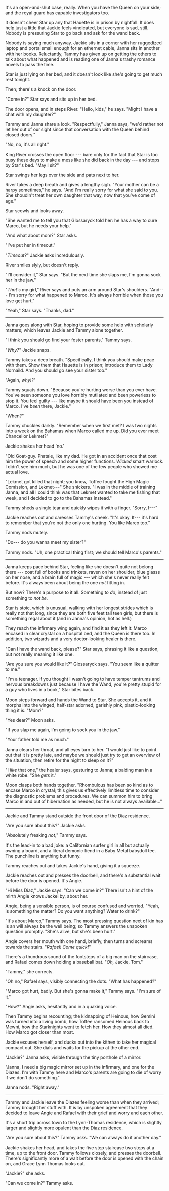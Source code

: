 It's an open-and-shut case, really. When you have the Queen on your
side; and the royal guard has capable investigators too.

It doesn't cheer Star up any that Hauette is in prison by nightfall. It
does help just a little that Jackie feels vindicated, but everyone is sad,
still. Nobody is pressuring Star to go back and ask for the wand back.

Nobody is saying much anyway. Jackie sits in a corner with her ruggedized
laptop and portal small enough for an ethernet cable, Janna sits in another
with her books. Reluctantly, Tammy has given up on getting the others to
talk about what happened and is reading one of Janna's trashy romance novels
to pass the time.

Star is just lying on her bed, and it doesn't look like she's going to get much
rest tonight.

Then; there's a knock on the door.

"Come in?" Star says and sits up in her bed.

The door opens, and in steps River. "Hello, kids," he says. "Might I have a chat with
my daughter?"

Tammy and Janna share a look. "Respectfully," Janna says, "we'd rather not let her
out of our sight since that conversation with the Queen behind closed doors."

"No, no, it's all right."

King River crosses the open floor --- bare only for the fact that Star is too
busy these days to make a mess like she did back in the day --- and stops by Star's bed.
"May I sit?"

Star swings her legs over the side and pats next to her.

River takes a deep breath and gives a lengthy sigh. "Your mother can be a harpy sometimes,"
he says. "And I'm really sorry for what she said to you. She shoudln't treat her own daughter
that way, now that you've come of age."

Star scowls and looks away.

"She wanted me to tell you that Glossaryck told her: he has a way to cure Marco, but he
needs your help."

"And what about mom?" Star asks.

"I've put her in timeout."

"_Timeout?_" Jackie asks incredulously.

River smiles slyly, but doesn't reply.

"I'll consider it," Star says. "But the next time she slaps me, I'm gonna sock her in the jaw."

"_That's_ my girl," River says and puts an arm around Star's shoulders. "And--- I'm sorry
for what happened to Marco. It's always horrible when those you love get hurt."

"Yeah," Star says. "Thanks, dad."

----

Janna goes along with Star, hoping to provide some help with scholarly matters; which leaves
Jackie and Tammy alone together.

"I think you should go find your foster parents," Tammy says.

"_Why?_" Jackie snaps.

Tammy takes a deep breath. "Specifically, I think you should make peae with them. Show them
that Hauette is in prison; introduce them to Lady Nornaild. And you should go see your sister too."

"Again, _why!?_"

Tammy squats down. "Because you're hurting worse than you ever have. You've seen someone you love
horribly mutilated and been powerless to stop it. You feel guilty --- like maybe it should have
been you instead of Marco. I've _been_ there, Jackie."

"When?"

Tammy chuckles darkly. "Remember when we first met? I was two nights into a week on the Bahamas
when Marco called me up. Did you ever meet Chancellor Lekmet?"

Jackie shakes her head 'no.'

"Old Goat-guy. Phatale, like my dad. He got in an accident once that cost him the power of speech
and some higher functions. _Wicked_ smart warlock. I didn't see him much, but he was one of the few
people who showed me actual love.

"Lekmet got killed that night; you know, Toffee fought the High Magic Comission, and Lekmet---" She snickers.
"I was in the middle of training Janna, and all I could think was that Lekmet wanted to take
me fishing that week, and I decided to go to the Bahamas instead."

Tammy sheds a single tear and quickly wipes it with a finger. "Sorry, I---"

Jackie reaches out and caresses Tammy's cheek. "It's okay. It--- it's hard to remember that
you're not the only one hurting. You like Marco too."

Tammy nods mutely.

"Do--- do you wanna meet my sister?"

Tammy nods. "Uh, one practical thing first; we should tell Marco's parents."

----

Janna keeps pace behind Star, feeling like she doesn't quite not belong there ---
coat full of books and trinkets, raven on her shoulder, blue glasss on her nose,
and a brain full of magic --- which she's never really felt before. It's always
been about being the one _not_ fitting in.

But now? There's a purpose to it all. Something to _do_, instead of just something 
to _not be._

Star is stoic, which is unusual, walking with her longest strides which is really not
that long, since they are both five feet tall teen girls, but there is something regal
about it (and in Janna's opinion, hot as hell.)

They reach the infirmary wing again, and find it as they left it: Marco encased in
clear crystal on a hospital bed, and the Queen is there too. In addition, two wizards
and a very doctor-looking healer is there.

"Can I have the wand back, please?" Star says, phrasing it like a question, but not
really meaning it like one.

"Are you sure you would like it?" Glossaryck says. "You seem like a quitter to me."

"I'm a teenager. If you thought I wasn't going to have temper tantrums and nervous
breakdowns just because I have the Wand, you're pretty stupid for a guy who lives
in a book," Star bites back.

Moon steps forward and hands the Wand to Star. She accepts it, and it morphs into
the winged, half-star adorned, garishly pink, plastic-looking thing it is. "Mom?"

"Yes dear?" Moon asks.

"If you slap me again, I'm going to sock you in the jaw."

"Your father told me as much."

Janna clears her throat, and all eyes turn to her. "I would just like to point out
that it is pretty late, and maybe we should just try to get an overview of the
situation, then retire for the night to sleep on it?"

"I _like_ that one," the healer says, gesturing to Janna; a balding man in a white robe. "She _gets_ it."

Moon clasps both hands together. "Rhombulous has been so kind as to encase Marco in
crystal; this gives us effectively limitless time to consider the diagnostic problems
and procedures. We can summon him to bring Marco in and out of hibernation as needed,
but he is not always available..."

---

Jackie and Tammy stand outside the front door of the Diaz residence.

"Are you sure about this?" Jackie asks.

"Absolutely freaking _not,_" Tammy says.

It's the lead-in to a bad joke: a Californian surfer girl in all but actually owning
a board, and a literal demonic fiend in a Baby Metal babydoll tee. The punchline is
anything but funny.

Tammy reaches out and takes Jackie's hand, giving it a squeeze.

Jackie reaches out and presses the doorbell, and there's a substantial wait before
the door is opened. It's Angie.

"Hi Miss Diaz," Jackie says. "Can we come in?" There isn't a hint of the mirth Angie
knows Jackei by, about her.

Angie, being a sensible person, is of course
confused and worried. "Yeah, is something the matter? Do you want anything? Water to drink?"

"It's about Marco," Tammy says. The most pressing question next of kin has is an will always
be the well being; so Tammy answers the unspoken question promptly. "She's alive, but she's been hurt."

Angie covers her mouth with one hand, briefly, then turns and screams towards the stairs. "_Rafael!
Come quick!_"

There's a thundrous sound of the footsteps of a big man on the staircase, and Rafael comes down
holding a baseball bat. "_Oh,_ Jackie, Tom."

"Tammy," she corrects.

"Oh no," Rafael says, visibly connecting the dots. "What has happened?"

"Marco got hurt, badly. But she's gonna make it," Tammy says. "I'm sure of it."

"How?" Angie asks, hesitantly and in a quaking voice.

Then Tammy begins recounting; the kidnapping of Heinous, how Gemini was turned into
a living bomb, how Toffee ransomed Heinous back to Mewni, how the Starknights went to
fetch her. How they almost all died. How Marco got closer than most.

Jackie excuses herself, and ducks out into the kithen to take her magical compact out.
She dials and waits for the pickup at the other end.

"Jackie?" Janna asks, visible through the tiny porthole of a mirror.

"Janna, I need a big magic mirror set up in the infirmary, and one for the Diazes.
I'm with Tammy here and Marco's parents are going to die of worry if we don't 
do something."

Janna nods. "Right away."

----

Tammy and Jackie leave the Diazes feeling worse than when they arrived; Tammy brought her stuff
with. It is by unspoken agreement that they decided to leave Angie and Rafael with their grief and worry
and each other.

It's a short trip across town to the Lynn-Thomas residence, which is slightly larger and slightly
more opulent than the Diaz residence.

"Are you sure about this?" Tammy asks. "We can always do it another day."

Jackie shakes her head, and takes the five step staircase two steps at a time, up to the front door.
Tammy follows closely, and presses the doorbell. There's significantly more of a wait before the door
is opened with the chain on, and Grace Lynn Thomas looks out.

"Jackie?" she asks.

"Can we come in?" Tammy asks.
